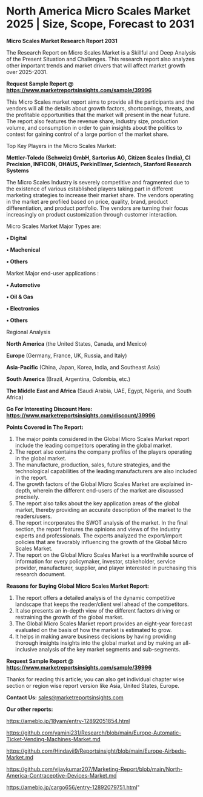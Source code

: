 # North America Micro Scales Market 2025 | Size, Scope, Forecast to 2031

<strong>Micro Scales Market Research Report 2031</strong>

The Research Report on Micro Scales Market is a Skillful and Deep Analysis of the Present Situation and Challenges. This research report also analyzes other important trends and market drivers that will affect market growth over 2025-2031.

<strong>Request Sample Report @ <a href=https://www.marketreportsinsights.com/sample/39996>https://www.marketreportsinsights.com/sample/39996</a></strong>

This Micro Scales market report aims to provide all the participants and the vendors will all the details about growth factors, shortcomings, threats, and the profitable opportunities that the market will present in the near future. The report also features the revenue share, industry size, production volume, and consumption in order to gain insights about the politics to contest for gaining control of a large portion of the market share.

Top Key Players in the Micro Scales Market:

<strong>Mettler-Toledo (Schweiz) GmbH, Sartorius AG, Citizen Scales (India), CI Precision, INFICON, OHAUS, PerkinElmer, Scientech, Stanford Research Systems</strong>

The Micro Scales Industry is severely competitive and fragmented due to the existence of various established players taking part in different marketing strategies to increase their market share. The vendors operating in the market are profiled based on price, quality, brand, product differentiation, and product portfolio. The vendors are turning their focus increasingly on product customization through customer interaction.

Micro Scales Market Major Types are:

<strong>•  Digital

•  Machenical

•  Others</strong>

Market Major end-user applications :

<strong>•  Automotive

•  Oil & Gas

•  Electronics

•  Others</strong>

Regional Analysis

</u><strong><b>North America</b></strong> (the United States, Canada, and Mexico)

<strong><b>Europe </b></strong>(Germany, France, UK, Russia, and Italy)

<strong><b>Asia-Pacific</b></strong> (China, Japan, Korea, India, and Southeast Asia)

<strong><b>South America</b></strong> (Brazil, Argentina, Colombia, etc.)

<strong><b>The Middle East and Africa</b></strong> (Saudi Arabia, UAE, Egypt, Nigeria, and South Africa)

<strong>Go For Interesting Discount Here: <a href=https://www.marketreportsinsights.com/discount/39996>https://www.marketreportsinsights.com/discount/39996</a></strong>

<strong>Points Covered in The Report:</strong>
<ol>
  <li>The major points considered in the Global Micro Scales Market report include the leading competitors operating in the global market.</li>
  <li>The report also contains the company profiles of the players operating in the global market.</li>
  <li>The manufacture, production, sales, future strategies, and the technological capabilities of the leading manufacturers are also included in the report.</li>
  <li>The growth factors of the Global Micro Scales Market are explained in-depth, wherein the different end-users of the market are discussed precisely.</li>
  <li>The report also talks about the key application areas of the global market, thereby providing an accurate description of the market to the readers/users.</li>
  <li>The report incorporates the SWOT analysis of the market. In the final section, the report features the opinions and views of the industry experts and professionals. The experts analyzed the export/import policies that are favorably influencing the growth of the Global Micro Scales Market.</li>
  <li>The report on the Global Micro Scales Market is a worthwhile source of information for every policymaker, investor, stakeholder, service provider, manufacturer, supplier, and player interested in purchasing this research document.</li>
</ol>
<strong>Reasons for Buying Global Micro Scales Market Report:</strong>

<ol>
  <li>The report offers a detailed analysis of the dynamic competitive landscape that keeps the reader/client well ahead of the competitors.</li>
  <li>It also presents an in-depth view of the different factors driving or restraining the growth of the global market.</li>
  <li>The Global Micro Scales Market report provides an eight-year forecast evaluated on the basis of how the market is estimated to grow.</li>
  <li>It helps in making aware business decisions by having providing thorough insights insights into the global market and by making an all-inclusive analysis of the key market segments and sub-segments.</li>
</ol>
<strong>Request Sample Report @ <a href=https://www.marketreportsinsights.com/sample/39996>https://www.marketreportsinsights.com/sample/39996</a></strong>


Thanks for reading this article; you can also get individual chapter wise section or region wise report version like Asia, United States, Europe.

<strong>Contact Us:</strong>
sales@marketreportsinsights.com

<strong>Our other reports:</strong>

<a href=https://ameblo.jp/18yam/entry-12892051854.html>https://ameblo.jp/18yam/entry-12892051854.html</a>

<a href=https://github.com/yamini231/Research/blob/main/Europe-Automatic-Ticket-Vending-Machines-Market.md>https://github.com/yamini231/Research/blob/main/Europe-Automatic-Ticket-Vending-Machines-Market.md</a>

<a href=https://github.com/Hindavii9/Reportsinsight/blob/main/Europe-Airbeds-Market.md>https://github.com/Hindavii9/Reportsinsight/blob/main/Europe-Airbeds-Market.md</a>

<a href=https://github.com/vijaykumar207/Marketing-Report/blob/main/North-America-Contraceptive-Devices-Market.md>https://github.com/vijaykumar207/Marketing-Report/blob/main/North-America-Contraceptive-Devices-Market.md</a>

<a href=https://ameblo.jp/cargo656/entry-12892079751.html>https://ameblo.jp/cargo656/entry-12892079751.html</a>"
